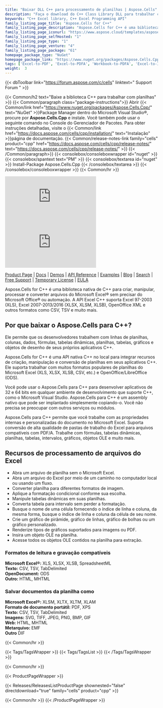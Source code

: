 ```yaml
---
title: "Baixar DLL C++ para processamento de planilhas | Aspose.Cells"
description: "Faça o download do C++ Class Library DLL para trabalhar com linhas, colunas, dados, fórmulas, tabelas dinâmicas, planilhas, gráficos e objetos de desenho da planilha Excel® via API nativa."
keywords: "C++ Excel library, C++ Excel Programming API"
family_listing_page_title: "Aspose.Cells for C++"
family_listing_page_description: "Aspose.Cells for C++ é uma biblioteca C++ nativa que oferece um conjunto de APIs de alto nível para os formatos de planilha mais usados, como XLS, XLSX, XLSM, XLSB, TSV e CSV. Aspose.Cells para C++ permite que você crie aplicativos C++ de alto desempenho com recursos para criar, manipular e converter planilhas do Excel sem depender do aplicativo Office Automation ou Microsoft Excel."
family_listing_page_iconurl: "https://www.aspose.cloud/templates/aspose/App_Themes/V3/images/cells/272x272/aspose_cells-for-cpp.png"
family_listing_page_selfHosted: "1"
family_listing_page_type: "1"
family_listing_page_venture: "4"
family_listing_page_package: "61"
homepage_package_type: "NuGet"
homepage_package_link: "https://www.nuget.org/packages/Aspose.Cells.Cpp/"
tags: ['Excel-to-PDF', 'Excel-to-PDFA', 'Workbook-to-PDFA', 'Excel-to-Image', 'Worksheet-to-Image', 'Excel-to-PNG', 'Excel-to-TIFF', 'Worksheet-to-SVG', 'Excel-to-SVG', 'Workbook-to-PDF', 'Workbook-Formulas', 'Spreadsheet-API', 'Aspose.Cells', 'Aspose.Total', 'Conholdate', 'Conholdate.Total', 'Chart', 'Chart-Rendering', 'OLE-Objects', 'Range', 'C++', 'CPP', 'Native']
weight:  3
---
```


{{< dbToolbar link="https://forum.aspose.com/c/cells" linktext=" Support Forum " >}}

{{< Common/h2 text="Baixe a biblioteca C++ para trabalhar com planilhas"  >}}
{{< Common/paragraph class="package-instructions">}}
Abrir
{{< Common/link href="https://www.nuget.org/packages/Aspose.Cells.Cpp/" text="NuGet"  >}}Package Manager dentro do Microsoft Visual Studio®, procure por <b>Aspose.Cells.Cpp</b> e instale. Você também pode usar o seguinte comando no Console do Gerenciador de Pacotes. Para obter instruções detalhadas, visite o
{{< Common/link href="https://docs.aspose.com/cells/cpp/installation/" text="Instalação"  >}}página de documentação.
{{< Common/release-notes-link family="cells" product="cpp" href="https://docs.aspose.com/cells/cpp/release-notes/" text="https://docs.aspose.com/cells/cpp/release-notes/"  >}}
{{< /Common/paragraph>}}
{{< consolebox/consoleboxwrapper id="nuget" >}}
       {{< consolebox/spantext text="PM" >}}
       {{< consolebox/textarea id="nuget" >}} Install-Package Aspose.Cells.Cpp {{< /consolebox/textarea >}}
{{< /consolebox/consoleboxwrapper >}}
{{< Common/hr >}}

![Nuget](https://img.shields.io/nuget/v/Aspose.Cells.Cpp) ![Nuget](https://img.shields.io/nuget/dt/Aspose.Cells.Cpp?label=nuget%20downloads)

[Product Page](https://products.aspose.com/cells/cpp/) | [Docs](https://docs.aspose.com/cells/cpp/) | [Demos](https://products.aspose.app/cells/family) | [API Reference](https://reference.aspose.com/cells/cpp) | [Examples](https://github.com/aspose-cells/Aspose.Cells-for-C) | [Blog](https://blog.aspose.com/category/cells/) | [Search](https://search.aspose.com/) | [Free Support](https://forum.aspose.com/c/cells) | [Temporary License](https://purchase.aspose.com/temporary-license) | [EULA](https://about.aspose.com/legal/eula/)

Aspose.Cells for C++ é uma biblioteca nativa de C++ para criar, manipular, processar e converter arquivos do Microsoft Excel® sem precisar do Microsoft Office® ou automação. A API Excel C++ suporta Excel 97-2003 (XLS), Excel 2007-2013/2016 (XLSX, XLSM, XLSB), OpenOffice XML e outros formatos como CSV, TSV e muito mais.

## Por que baixar o Aspose.Cells para C++?

Ele permite que os desenvolvedores trabalhem com linhas de planilhas, colunas, dados, fórmulas, tabelas dinâmicas, planilhas, tabelas, gráficos e objetos de desenho de seus próprios aplicativos C++.

Aspose.Cells for C++ é uma API nativa C++ no local para integrar recursos de criação, manipulação e conversão de planilhas em seus aplicativos C++. Ele suporta trabalhar com muitos formatos populares de planilhas do Microsoft Excel (XLS, XLSX, XLSB, CSV, etc.) e OpenOffice/LibreOffice (ODS).

Você pode usar o Aspose.Cells para C++ para desenvolver aplicativos de 32 e 64 bits em qualquer ambiente de desenvolvimento que suporte C++, como o Microsoft Visual Studio. Aspose.Cells para C++ é um assembly nativo que pode ser implantado simplesmente copiando-o. Você não precisa se preocupar com outros serviços ou módulos.

Aspose.Cells para C++ permite que você trabalhe com as propriedades internas e personalizadas do documento no Microsoft Excel. Suporta conversão de alta qualidade de pastas de trabalho do Excel para arquivos compatíveis com PDF/A. Trabalhe com fórmulas, tabelas dinâmicas, planilhas, tabelas, intervalos, gráficos, objetos OLE e muito mais.

## Recursos de processamento de arquivos do Excel

- Abra um arquivo de planilha sem o Microsoft Excel.
- Abra um arquivo do Excel por meio de um caminho no computador local ou usando um fluxo.
- Converter planilha para diferentes formatos de imagem.
- Aplique a formatação condicional conforme sua escolha.
- Manipule tabelas dinâmicas em suas planilhas.
- Converta tabela para intervalo sem perder a formatação.
- Busque o nome de uma célula fornecendo o índice de linha e coluna, da mesma forma, busque o índice de linha e coluna da célula de seu nome.
- Crie um gráfico de pirâmide, gráfico de linhas, gráfico de bolhas ou um gráfico personalizado.
- Renderize tipos de gráficos suportados para imagens ou PDF.
- Insira um objeto OLE na planilha.
- Acesse todos os objetos OLE contidos na planilha para extração.

### Formatos de leitura e gravação compatíveis

**Microsoft Excel®:** XLS, XLSX, XLSB, SpreadsheetML\
**Texto:** CSV, TSV, TabDelimited\
**OpenDocument:** ODS\
**Outro:** HTML, MHTML

### Salvar documentos da planilha como

**Microsoft Excel®:** XLSM, XLTX, XLTM, XLAM\
**Formato de documento portátil:** PDF, XPS\
**Texto:** CSV, TSV, TabDelimited\
**Imagens:** SVG, TIFF, JPEG, PNG, BMP, GIF\
**Web:** HTML, MHTML\
**Metarquivo:** EMF\
**Outro** DIF

{{< Common/hr >}}

{{< Tags/TagsWrapper >}}
 {{< Tags/TagsList >}}
{{< /Tags/TagsWrapper >}}

{{< Common/hr >}}

{{< ProductPageWrapper >}}
<!-- ReleasesListProductPage-->
   {{< Releases/ReleasesListProductPage shownested="false"  directdownload="true" family="cells" product="cpp" >}}
<!-- /ReleasesListProductPage-->
{{< Common/hr >}}
{{< /ProductPageWrapper >}}

